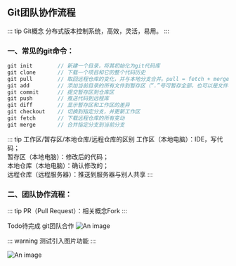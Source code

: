 ## Git团队协作流程
::: tip Git概念
分布式版本控制系统，高效，灵活，易用。
:::

### 一、常见的git命令：
```js
git init        // 新建一个目录，将其初始化为git代码库
git clone       // 下载一个项目和它的整个代码历史
git pull        // 取回远程仓库的变化，并与本地分支合并。pull = fetch + merge
git add         // 添加当前目录的所有文件到暂存区（“.”号可暂存全部，也可以是文件名或目录）
git commit      // 提交暂存区到仓库区
git push        // 推送代码到远程库
git diff        // 显示暂存区和工作区的差异
git checkout    // 切换到指定分支，并更新工作区
git fetch       // 下载远程仓库的所有变动
git merge       // 合并指定分支到当前分支
```
::: tip 工作区/暂存区/本地仓库/远程仓库的区别
工作区（本地电脑）：IDE，写代码；<br />
暂存区（本地电脑）：修改后的代码；<br />
本地仓库（本地电脑）：确认修改的；<br />
远程仓库（远程服务器）：推送到服务器与别人共享
:::

### 二、团队协作流程：
::: tip 
PR（Pull Request）：相关概念Fork
:::

Todo待完成 git团队合作
![An image](/images/prev/gitpr.png)

::: warning 
测试引入图片功能
:::
<!-- ![An image](/images/prev/beauty_1.png) -->
![An image](/images/prev/beauty_4.png)


